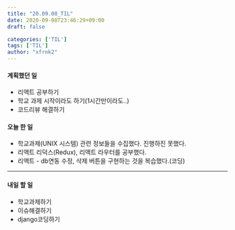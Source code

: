 ```yaml
---
title: "20.09.08_TIL"
date: 2020-09-08T23:46:29+09:00
draft: false

categories: ['TIL']
tags: ['TIL']
author: "xfrnk2"
---
```

#### 계획했던 일
+ 리액트 공부하기
+ 학교 과제 시작이라도 하기(1시간만이라도..)
+ 코드리뷰 해결하기

#### 오늘 한 일

+ 학교과제(UNIX 시스템) 관련 정보들을 수집했다. 진행하진 못했다.
+ 리액트 리덕스(Redux), 리액트 라우터를 공부했다.
+ 리액트 - db연동 수정, 삭제 버튼을 구현하는 것을 복습했다.(코딩)

---   
#### 내일 할 일 
+ 학교과제하기
+ 이슈해결하기
+ django코딩하기